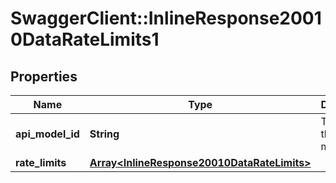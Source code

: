 # SwaggerClient::InlineResponse20010DataRateLimits1

## Properties
Name | Type | Description | Notes
------------ | ------------- | ------------- | -------------
**api_model_id** | **String** | The ID of the API model. | [optional] 
**rate_limits** | [**Array&lt;InlineResponse20010DataRateLimits&gt;**](InlineResponse20010DataRateLimits.md) |  | 


